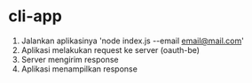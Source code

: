 # cli-app
1. Jalankan aplikasinya 'node index.js --email email@mail.com'
2. Aplikasi melakukan request ke server (oauth-be)
3. Server mengirim response
4. Aplikasi menampilkan response
